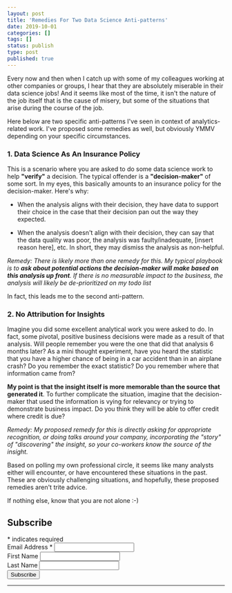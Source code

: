 ```yaml
---
layout: post
title: 'Remedies For Two Data Science Anti-patterns'
date: 2019-10-01 
categories: []
tags: []
status: publish
type: post
published: true
---
```


Every now and then when I catch up with some of my colleagues working at other companies or groups, I hear that they are absolutely miserable in their data science jobs! And it seems like most of the time, it isn't the nature of the job itself that is the cause of misery, but some of the situations that arise during the course of the job.

Here below are two specific anti-patterns I've seen in context of analytics-related work. I've proposed some remedies as well, but obviously YMMV depending on your specific circumstances.

### 1. Data Science As An Insurance Policy
This is a scenario where you are asked to do some data science work to help **"verify"** a decision. The typical offender is a **"decision-maker"** of some sort. In my eyes, this basically amounts to an insurance policy for the decision-maker. Here's why:

- When the analysis aligns with their decision, they have data to support their choice in the case that their decision pan out the way they expected.

- When the analysis doesn't align with their decision, they can say that the data quality was poor, the analysis was faulty/inadequate, [insert reason here], etc. In short, they may dismiss the analysis as non-helpful.

*Remedy: There is likely more than one remedy for this. My typical playbook is to **ask about potential actions the decision-maker will make based on this analysis up front**. If there is no measurable impact to the business, the analysis will likely be de-prioritized on my todo list*

In fact, this leads me to the second anti-pattern.

### 2. No Attribution for Insights
Imagine you did some excellent analytical work you were asked to do. In fact, some pivotal, positive business decisions were made as a result of that analysis. Will people remember you were the one that did that analysis 6 months later? As a mini thought experiment, have you heard the statistic that you have a higher chance of being in a car accident than in an airplane crash? Do you remember the exact statistic? Do you remember where that information came from?

**My point is that the insight itself is more memorable than the source that generated it**. To further complicate the situation, imagine that the decision-maker that used the information is vying for relevancy or trying to demonstrate business impact. Do you think they will be able to offer credit where credit is due?

*Remedy: My proposed remedy for this is directly asking for appropriate recognition, or doing talks around your company, incorporating the "story" of "discovering" the insight, so your co-workers know the source of the insight.*

Based on polling my own professional circle, it seems like many analysts either will encounter, or have encountered these situations in the past. These are obviously challenging situations, and hopefully, these proposed remedies aren't trite advice. 

If nothing else, know that you are not alone :-)


<link href="//cdn-images.mailchimp.com/embedcode/classic-10_7.css" rel="stylesheet" type="text/css">
<div id="mc_embed_signup">
<form action="https://nikhilgopal.us7.list-manage.com/subscribe/post?u=b0b52489b0b8cc0e8222a8c2a&amp;id=7c04e611ce" method="post" id="mc-embedded-subscribe-form" name="mc-embedded-subscribe-form" class="validate" target="_blank" novalidate>
    <div id="mc_embed_signup_scroll">
	<h2>Subscribe</h2>
<div class="indicates-required"><span class="asterisk">*</span> indicates required</div>
<div class="mc-field-group">
	<label for="mce-EMAIL">Email Address  <span class="asterisk">*</span>
</label>
	<input type="email" value="" name="EMAIL" class="required email" id="mce-EMAIL">
</div>
<div class="mc-field-group">
	<label for="mce-FNAME">First Name </label>
	<input type="text" value="" name="FNAME" class="" id="mce-FNAME">
</div>
<div class="mc-field-group">
	<label for="mce-LNAME">Last Name </label>
	<input type="text" value="" name="LNAME" class="" id="mce-LNAME">
</div>
	<div id="mce-responses" class="clear">
		<div class="response" id="mce-error-response" style="display:none"></div>
		<div class="response" id="mce-success-response" style="display:none"></div>
	</div>    <!-- real people should not fill this in and expect good things - do not remove this or risk form bot signups-->
    <div style="position: absolute; left: -5000px;" aria-hidden="true"><input type="text" name="b_b0b52489b0b8cc0e8222a8c2a_7c04e611ce" tabindex="-1" value=""></div>
    <div class="clear"><input type="submit" value="Subscribe" name="subscribe" id="mc-embedded-subscribe" class="button"></div>
    </div>
</form>
</div>
<script type='text/javascript' src='//s3.amazonaws.com/downloads.mailchimp.com/js/mc-validate.js'></script><script type='text/javascript'>(function($) {window.fnames = new Array(); window.ftypes = new Array();fnames[0]='EMAIL';ftypes[0]='email';fnames[1]='FNAME';ftypes[1]='text';fnames[2]='LNAME';ftypes[2]='text';fnames[3]='ADDRESS';ftypes[3]='address';fnames[4]='PHONE';ftypes[4]='phone';}(jQuery));var $mcj = jQuery.noConflict(true);</script>
<!--End mc_embed_signup-->


-------
